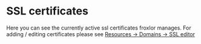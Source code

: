# SSL certificates

Here you can see the currently active ssl certificates froxlor manages. For adding / editing certificates please see [Resources -> Domains -> SSL editor](../domains#_2-3-ssl-editor)

<UiBrowser :src="$withBase('/img/frx_ssl_list.png')" alt="SSL certificates overview"/>

